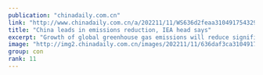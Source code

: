 ```yaml
---
publication: "chinadaily.com.cn"
link: "http://www.chinadaily.com.cn/a/202211/11/WS636d2feaa310491754329058.html"
title: "China leads in emissions reduction, IEA head says"
excerpt: "Growth of global greenhouse gas emissions will reduce significantly this year due to the increase in renewable energy worldwide, with China leading in this phenomenon, the executive director of the In"
image: "http://img2.chinadaily.com.cn/images/202211/11/636daf3ca31049178c9007cc.jpeg"
group: con
rank: 11
---
```

